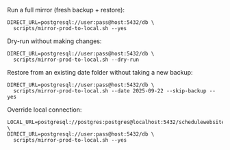 Run a full mirror (fresh backup + restore):

```
DIRECT_URL=postgresql://user:pass@host:5432/db \
  scripts/mirror-prod-to-local.sh --yes
```

Dry-run without making changes:

```
DIRECT_URL=postgresql://user:pass@host:5432/db \
  scripts/mirror-prod-to-local.sh --dry-run
```

Restore from an existing date folder without taking a new backup:

```
DIRECT_URL=postgresql://user:pass@host:5432/db \
  scripts/mirror-prod-to-local.sh --date 2025-09-22 --skip-backup --yes
```

Override local connection:

```
LOCAL_URL=postgresql://postgres:postgres@localhost:5432/schedulewebsite \
DIRECT_URL=postgresql://user:pass@host:5432/db \
  scripts/mirror-prod-to-local.sh --yes
```
